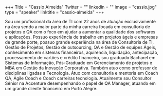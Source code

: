 +++
Title = "Cassio Almeida"
Twitter = ""
linkedin = ""
image = "cassio.jpg"
type = "speaker"
linktitle = "cassio-almeida"
+++

Sou um profissional da área de TI com 22 anos de atuação exclusivamente na área sendo a maior parte da minha carreira focada em consultoria de projetos e QA com o foco em ajudar a aumentar a qualidade dos softwares e aplicações. Possuo experiência de trabalho em projetos ágeis e empresas de grande porte, possuo grande experiência na área de Consultoria de TI, Gestão de Projetos, Gestão de outsourcing, QA e Gestão de equipes Ágeis, conhecimento em sistemas financeiros, aquirencia, liquidação, antecipação, processamento de cartões e crédito financeiro, sou graduado Bacharel em Sistemas de Informação, Pós-Graduado em Gerenciamento de projetos e MBA em Gestão da Inovação Corporativa. Também atuo como professor de disciplinas ligadas a Tecnologia. Atuo com consultoria e mentoria em Coach QA, Agile Coach e Coach carreiras tecnologia. Atualmente sou Consultor Sênior na Accenture desempenhando o papel de QA Manager, atuando em um grande cliente financeiro em Porto Alegre.
